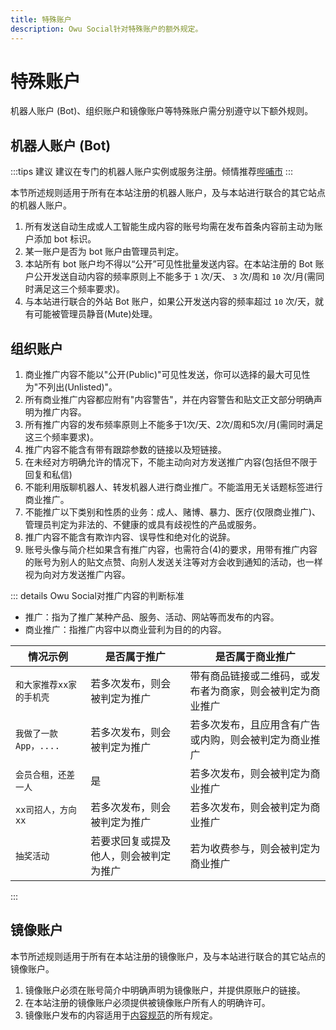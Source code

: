 ```yaml
---
title: 特殊账户
description: Owu Social针对特殊账户的额外规定。
---
```


# 特殊账户

机器人账户 (Bot)、组织账户和镜像账户等特殊账户需分别遵守以下额外规则。

## 机器人账户 (Bot)

:::tips 建议
建议在专门的机器人账户实例或服务注册。倾情推荐[哔哺市](https://beepboop.city)
:::

本节所述规则适用于所有在本站注册的机器人账户，及与本站进行联合的其它站点的机器人账户。

1. 所有发送自动生成或人工智能生成内容的账号均需在发布首条内容前主动为账户添加 bot 标识。
2. 某一账户是否为 bot 账户由管理员判定。
3. 本站所有 bot 账户均不得以“公开”可见性批量发送内容。在本站注册的 Bot 账户公开发送自动内容的频率原则上不能多于 `1` 次/天、 `3` 次/周和 `10` 次/月(需同时满足这三个频率要求)。
4. 与本站进行联合的外站 Bot 账户，如果公开发送内容的频率超过 `10` 次/天，就有可能被管理员静音(Mute)处理。

## 组织账户

1. 商业推广内容不能以"公开(Public)"可见性发送，你可以选择的最大可见性为"不列出(Unlisted)"。
2. 所有商业推广内容都应附有"内容警告"，并在内容警告和贴文正文部分明确声明为推广内容。
3. 所有推广内容的发布频率原则上不能多于1次/天、2次/周和5次/月(需同时满足这三个频率要求)。
4. 推广内容不能含有带有跟踪参数的链接以及短链接。
5. 在未经对方明确允许的情况下，不能主动向对方发送推广内容(包括但不限于回复和私信)
6. 不能利用版聊机器人、转发机器人进行商业推广。不能滥用无关话题标签进行商业推广。
7. 不能推广以下类别和性质的业务：成人、赌博、暴力、医疗(仅限商业推广)、管理员判定为非法的、不健康的或具有歧视性的产品或服务。
8. 推广内容不能含有欺诈内容、误导性和绝对化的说辞。
9. 账号头像与简介栏如果含有推广内容，也需符合(4)的要求，用带有推广内容的账号为别人的贴文点赞、向别人发送关注等对方会收到通知的活动，也一样视为向对方发送推广内容。

::: details Owu Social对推广内容的判断标准
- 推广：指为了推广某种产品、服务、活动、网站等而发布的内容。
- 商业推广：指推广内容中以商业营利为目的的内容。

| 情况示例 | 是否属于推广 | 是否属于商业推广 |
| --- | --- | --- |
| `和大家推荐xx家的手机壳` | 若多次发布，则会被判定为推广 | 带有商品链接或二维码，或发布者为商家，则会被判定为商业推广 |
| `我做了一款App，....` | 若多次发布，则会被判定为推广 | 若多次发布，且应用含有广告或内购，则会被判定为商业推广 |
| `会员合租，还差一人` | 是 | 若多次发布，则会被判定为商业推广 |
| `xx司招人，方向xx` | 若多次发布，则会被判定为推广 | 若多次发布，则会被判定为商业推广 |
| `抽奖活动` | 若要求回复或提及他人，则会被判定为推广 | 若为收费参与，则会被判定为商业推广 |
:::

## 镜像账户

本节所述规则适用于所有在本站注册的镜像账户，及与本站进行联合的其它站点的镜像账户。

1. 镜像账户必须在账号简介中明确声明为镜像账户，并提供原账户的链接。
2. 在本站注册的镜像账户必须提供被镜像账户所有人的明确许可。
3. 镜像账户发布的内容适用于[内容规范](/rules/content.md)的所有规定。
